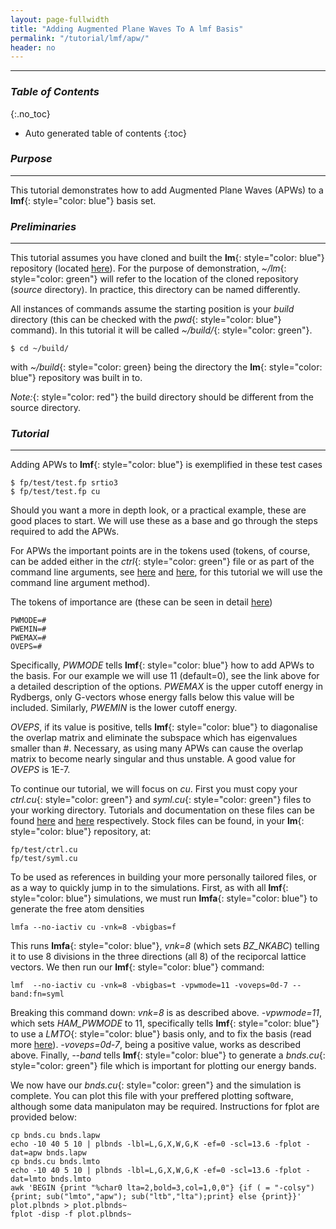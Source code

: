 ```yaml
---
layout: page-fullwidth
title: "Adding Augmented Plane Waves To A lmf Basis"
permalink: "/tutorial/lmf/apw/"
header: no
---
```


____________________________________________________________

### _Table of Contents_
{:.no_toc}
*  Auto generated table of contents
{:toc} 

### _Purpose_
_____________________________________________________________
This tutorial demonstrates how to add Augmented Plane Waves (APWs) to a **lmf**{: style="color: blue"} basis set.

### _Preliminaries_
_____________________________________________________________
This tutorial assumes you have cloned and built the **lm**{: style="color: blue"} repository (located [here](https://bitbucket.org/lmto/lm)). For the purpose of demonstration, _~/lm_{: style="color: green"} will refer to the location of the cloned repository (_source_ directory). In practice, this directory can be named differently.

All instances of commands assume the starting position is your _build_ directory (this can be checked with the _pwd_{: style="color: blue"} command).  In this tutorial it will be called _~/build/_{: style="color: green"}.

    $ cd ~/build/

with _~/build_{: style="color: green} being the directory the **lm**{: style="color: blue"} repository was built in to.

_Note:_{: style="color: red"} the build directory should be different from the source directory.

### _Tutorial_
_____________________________________________________________
Adding APWs to **lmf**{: style="color: blue"} is exemplified in these test cases

    $ fp/test/test.fp srtio3
    $ fp/test/test.fp cu

Should you want a more in depth look, or a practical example, these are good places to start. We will use these as a base and go through the steps required to add the APWs.

For APWs the important points are in the tokens used (tokens, of course, can be added either in the _ctrl_{: style="color: green"} file or as part of the command line arguments, see [here](/docs/input/inputfile/) and [here](/docs/commandline/general/), for this tutorial we will use the command line argument method).   

The tokens of importance are (these can be seen in detail [here](/docs/input/inputfile/#ham))

    PWMODE=#
    PWEMIN=#
    PWEMAX=#
    OVEPS=#

Specifically, _PWMODE_ tells **lmf**{: style="color: blue"} how to add APWs to the basis. For our example we will use 11 (default=0), see the link above for a detailed description of the options. _PWEMAX_ is the upper cutoff energy in Rydbergs, only G-vectors whose energy falls below this value will be included. Similarly, _PWEMIN_ is the lower cutoff energy.   

_OVEPS_, if its value is positive, tells **lmf**{: style="color: blue"} to diagonalise the overlap matrix and eliminate the subspace which has eigenvalues smaller than #. Necessary, as using many APWs can cause the overlap matrix to become nearly singular and thus unstable. A good value for _OVEPS_ is 1E-7.

To continue our tutorial, we will focus on _cu_. First you must copy your _ctrl.cu_{: style="color: green"} and _syml.cu_{: style="color: green"} files to your working directory. Tutorials and documentation on these files can be found [here](/tutorial/lmf/ctrlfile/) and [here](/docs/input/symfile/) respectively. Stock files can be found, in your **lm**{: style="color: blue"} repository, at:

    fp/test/ctrl.cu
    fp/test/syml.cu

To be used as references in building your more personally tailored files, or as a way to quickly jump in to the simulations. First, as with all **lmf**{: style="color: blue"} simulations, we must run **lmfa**{: style="color: blue"} to generate the free atom densities

    lmfa --no-iactiv cu -vnk=8 -vbigbas=f

This runs **lmfa**{: style="color: blue"}, _vnk=8_ (which sets _BZ\_NKABC_) telling it to use 8 divisions in the three directions (all 8) of the reciporcal lattice vectors. We then run our **lmf**{: style="color: blue"} command:

    lmf  --no-iactiv cu -vnk=8 -vbigbas=t -vpwmode=11 -voveps=0d-7 --band:fn=syml

Breaking this command down: _vnk=8_ is as described above. _-vpwmode=11_, which sets _HAM\_PWMODE_ to 11, specifically tells **lmf**{: style="color: blue"} to use a _LMTO_{: style="color: blue"} basis only, and to fix the basis (read more [here](/docs/input/inputfile/#ham)). _-voveps=0d-7_, being a positive value, works as described above. Finally, _--band_ tells **lmf**{: style="color: blue"} to generate a _bnds.cu_{: style="color: green"} file which is important for plotting our energy bands.   

We now have our _bnds.cu_{: style="color: green"} and the simulation is complete. You can plot this file with your preffered plotting software, although some data manipulaton may be required. Instructions for fplot are provided below:

    cp bnds.cu bnds.lapw
    echo -10 40 5 10 | plbnds -lbl=L,G,X,W,G,K -ef=0 -scl=13.6 -fplot -dat=apw bnds.lapw
    cp bnds.cu bnds.lmto
    echo -10 40 5 10 | plbnds -lbl=L,G,X,W,G,K -ef=0 -scl=13.6 -fplot -dat=lmto bnds.lmto
    awk 'BEGIN {print "%char0 lta=2,bold=3,col=1,0,0"} {if ( = "-colsy") {print; sub("lmto","apw"); sub("ltb","lta");print} else {print}}' plot.plbnds > plot.plbnds~
    fplot -disp -f plot.plbnds~
